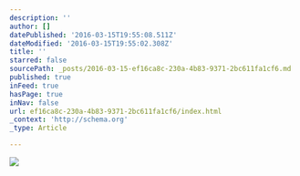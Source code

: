 ```yaml
---
description: ''
author: []
datePublished: '2016-03-15T19:55:08.511Z'
dateModified: '2016-03-15T19:55:02.308Z'
title: ''
starred: false
sourcePath: _posts/2016-03-15-ef16ca8c-230a-4b83-9371-2bc611fa1cf6.md
published: true
inFeed: true
hasPage: true
inNav: false
url: ef16ca8c-230a-4b83-9371-2bc611fa1cf6/index.html
_context: 'http://schema.org'
_type: Article

---
```

![](https://the-grid-user-content.s3-us-west-2.amazonaws.com/dff647ec-e94e-4ca2-869d-17cb40b6afc5.png)
